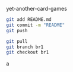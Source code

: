 yet-another-card-games

```sh
git add README.md
git commit -m "README"
git push

git pull
git branch br1
git checkout br1
```
a
